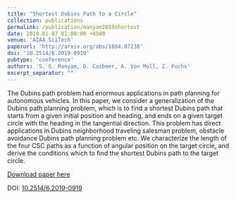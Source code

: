 ```yaml
---
title: "Shortest Dubins Path to a Circle"
collection: publications
permalink: /publication/manyam2019shortest
date: 2019-01-07 01:00:00 +0500
venue: 'AIAA SciTech'
paperurl: 'http://arxiv.org/abs/1804.07238'
doi: '10.2514/6.2019-0919'
pubtype: 'conference'
authors: 'S. G. Manyam, D. Casbeer, A. Von Moll, Z. Fuchs'
excerpt_separator: ""
---
```

The Dubins path problem had enormous applications in path planning for autonomous vehicles. In this paper, we consider a generalization of the Dubins path planning problem, which is to find a shortest Dubins path that starts from a given initial position and heading, and ends on a given target circle with the heading in the tangential direction. This problem has direct applications in Dubins neighborhood traveling salesman problem, obstacle avoidance Dubins path planning problem etc. We characterize the length of the four CSC paths as a function of angular position on the target circle, and derive the conditions which to find the shortest Dubins path to the target circle.

[Download paper here](http://arxiv.org/abs/1804.07238)

DOI: [10.2514/6.2019-0919](https://doi.org/10.2514/6.2019-0919)